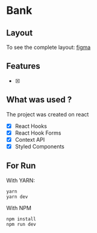 # Bank

## Layout

To see the complete layout: [figma](https://www.figma.com/file/RPWBgabUl9NwAIh0uN0syg/Bank?type=design&node-id=42013%3A435&mode=design&t=v1kYDoxAzErhaS2Z-1)

## Features

- [x]

## What was used ?

The project was created on react

- [x] React Hooks
- [x] React Hook Forms
- [x] Context API
- [x] Styled Components

## For Run

With YARN:

```
yarn
yarn dev
```

With NPM

```
npm install
npm run dev
```
